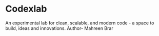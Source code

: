 # Codexlab
 An experimental lab for clean, scalable, and modern code - a space to build, ideas and innovations. 
Author- Mahreen Brar 
